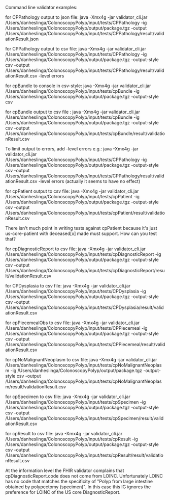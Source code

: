 Command line validator examples:

for CPPathology output to json file: 
java -Xmx4g -jar validator_cli.jar /Users/danheslinga/ColonoscopyPolyp/input/tests/CPPathology -ig /Users/danheslinga/ColonoscopyPolyp/output/package.tgz -output /Users/danheslinga/ColonoscopyPolyp/input/tests/CPPathology/result/validationResult.json

for CPPathology output to csv file: 
java -Xmx4g -jar validator_cli.jar /Users/danheslinga/ColonoscopyPolyp/input/tests/CPPathology -ig /Users/danheslinga/ColonoscopyPolyp/output/package.tgz -output-style csv -output /Users/danheslinga/ColonoscopyPolyp/input/tests/CPPathology/result/validationResult.csv -level errors

for cpBundle to console in csv-style: 
java -Xmx4g -jar validator_cli.jar /Users/danheslinga/ColonoscopyPolyp/input/tests/cpBundle -ig /Users/danheslinga/ColonoscopyPolyp/output/package.tgz -output-style csv

for cpBundle output to csv file :
java -Xmx4g -jar validator_cli.jar /Users/danheslinga/ColonoscopyPolyp/input/tests/cpBundle -ig /Users/danheslinga/ColonoscopyPolyp/output/package.tgz -output-style csv -output /Users/danheslinga/ColonoscopyPolyp/input/tests/cpBundle/result/validationResult.csv

To limit output to errors, add -level errors e.g.:
java -Xmx4g -jar validator_cli.jar /Users/danheslinga/ColonoscopyPolyp/input/tests/CPPathology -ig /Users/danheslinga/ColonoscopyPolyp/output/package.tgz -output-style csv -output /Users/danheslinga/ColonoscopyPolyp/input/tests/CPPathology/result/validationResult.csv -level errors
(actually it seems to have no effect)

for cpPatient output to csv file:
java -Xmx4g -jar validator_cli.jar /Users/danheslinga/ColonoscopyPolyp/input/tests/cpPatient -ig /Users/danheslinga/ColonoscopyPolyp/output/package.tgz -output-style csv -output /Users/danheslinga/ColonoscopyPolyp/input/tests/cpPatient/result/validationResult.csv

There isn't much point in writing tests against cpPatient because it's just us-core-patient with deceased[x] made must support. How can you test that? 

for cpDiagnosticReport to csv file: 
java -Xmx4g -jar validator_cli.jar /Users/danheslinga/ColonoscopyPolyp/input/tests/cpDiagnosticReport -ig /Users/danheslinga/ColonoscopyPolyp/output/package.tgz -output-style csv -output /Users/danheslinga/ColonoscopyPolyp/input/tests/cpDiagnosticReport/result/validationResult.csv

for CPDysplasia to csv file:
java -Xmx4g -jar validator_cli.jar /Users/danheslinga/ColonoscopyPolyp/input/tests/CPDysplasia -ig /Users/danheslinga/ColonoscopyPolyp/output/package.tgz -output-style csv -output /Users/danheslinga/ColonoscopyPolyp/input/tests/CPDysplasia/result/validationResult.csv

for cpPiecemealObs to csv file:
java -Xmx4g -jar validator_cli.jar /Users/danheslinga/ColonoscopyPolyp/input/tests/CPPiecemeal -ig /Users/danheslinga/ColonoscopyPolyp/output/package.tgz -output-style csv -output /Users/danheslinga/ColonoscopyPolyp/input/tests/CPPiecemeal/result/validationResult.csv

for cpNoMalignantNeoplasm to csv file:
java -Xmx4g -jar validator_cli.jar /Users/danheslinga/ColonoscopyPolyp/input/tests/cpNoMalignantNeoplasm -ig /Users/danheslinga/ColonoscopyPolyp/output/package.tgz -output-style csv -output /Users/danheslinga/ColonoscopyPolyp/input/tests/cpNoMalignantNeoplasm/result/validationResult.csv

for cpSpecimen to csv file:
java -Xmx4g -jar validator_cli.jar /Users/danheslinga/ColonoscopyPolyp/input/tests/cpSpecimen -ig /Users/danheslinga/ColonoscopyPolyp/output/package.tgz -output-style csv -output /Users/danheslinga/ColonoscopyPolyp/input/tests/cpSpecimen/result/validationResult.csv

for cpResult to csv file:
java -Xmx4g -jar validator_cli.jar /Users/danheslinga/ColonoscopyPolyp/input/tests/cpResult -ig /Users/danheslinga/ColonoscopyPolyp/output/package.tgz -output-style csv -output /Users/danheslinga/ColonoscopyPolyp/input/tests/cpResult/result/validationResult.csv

At the information level the FHIR validator complains that cpDiagnosticReport.code does not come from LOINC. Unfortunately LOINC has no code that matches the specificity of "Polyp from large intestine obtained by polypectomy (specimen)". In this case this IG ignores the preference for LOINC of the US core DiagnosticReport. 

